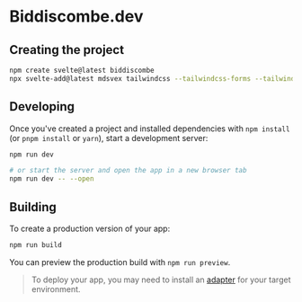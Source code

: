 # Biddiscombe.dev

## Creating the project

```bash
npm create svelte@latest biddiscombe
npx svelte-add@latest mdsvex tailwindcss --tailwindcss-forms --tailwindcss-typography --tailwindcss-daisyui
```

## Developing

Once you've created a project and installed dependencies with `npm install` (or `pnpm install` or `yarn`), start a development server:

```bash
npm run dev

# or start the server and open the app in a new browser tab
npm run dev -- --open
```

## Building

To create a production version of your app:

```bash
npm run build
```

You can preview the production build with `npm run preview`.

> To deploy your app, you may need to install an [adapter](https://kit.svelte.dev/docs/adapters) for your target environment.
